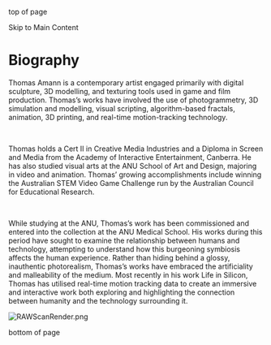 top of page

Skip to Main Content

# Biography

Thomas Amann is a contemporary artist engaged primarily with digital sculpture, 3D modelling, and texturing tools used in game and film production. Thomas’s works have involved the use of photogrammetry, 3D simulation and modelling, visual scripting, algorithm-based fractals, animation, 3D printing, and real-time motion-tracking technology.

​

Thomas holds a Cert II in Creative Media Industries and a Diploma in Screen and Media from the Academy of Interactive Entertainment, Canberra. He has also studied visual arts at the ANU School of Art and Design, majoring in video and animation. Thomas’ growing accomplishments include winning the Australian STEM Video Game Challenge run by the Australian Council for Educational Research.

​

While studying at the ANU, Thomas’s work has been commissioned and entered into the collection at the ANU Medical School. His works during this period have sought to examine the relationship between humans and technology, attempting to understand how this burgeoning symbiosis affects the human experience. Rather than hiding behind a glossy, inauthentic photorealism, Thomas’s works have embraced the artificiality and malleability of the medium. Most recently in his work Life in Silicon, Thomas has utilised real-time motion tracking data to create an immersive and interactive work both exploring and highlighting the connection between humanity and the technology surrounding it.

![RAWScanRender.png](https://static.wixstatic.com/media/ba8ba7_7ba2e9ed64d34525ab9ddb3956037c75~mv2.png/v1/fill/w_600,h_600,al_c,q_85,usm_0.66_1.00_0.01,enc_avif,quality_auto/RAWScanRender.png)

bottom of page